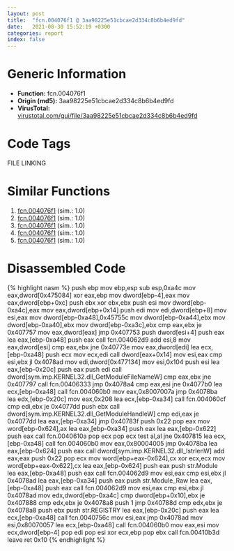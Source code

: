 ```yaml
---
layout: post
title:  "fcn.004076f1 @ 3aa98225e51cbcae2d334c8b6b4ed9fd"
date:   2021-08-30 15:52:19 +0300
categories: report
index: false
---
```


# Generic Information
- **Function:** fcn.004076f1
- **Origin (md5):** 3aa98225e51cbcae2d334c8b6b4ed9fd
- **VirusTotal:** [virustotal.com/gui/file/3aa98225e51cbcae2d334c8b6b4ed9fd][virustotal_ref]

# Code Tags
<span class="tag" id="FILE">FILE</span>
<span class="tag" id="LINKING">LINKING</span>


# Similar Functions

1. [fcn.004076f1][similar_1_ref] (sim.: 1.0)
2. [fcn.004076f1][similar_2_ref] (sim.: 1.0)
3. [fcn.004076f1][similar_3_ref] (sim.: 1.0)
4. [fcn.004076f1][similar_4_ref] (sim.: 1.0)
5. [fcn.004076f1][similar_5_ref] (sim.: 1.0)


# Disassembled Code

{% highlight nasm %}
push ebp
mov ebp,esp
sub esp,0xa4c
mov eax,dword[0x475084]
xor eax,ebp
mov dword[ebp-4],eax
mov eax,dword[ebp+0xc]
push ebx
xor ebx,ebx
push esi
mov dword[ebp-0xa4c],eax
mov eax,dword[ebp+0x14]
push edi
mov edi,dword[ebp+8]
mov esi,eax
mov dword[ebp-0xa48],0x45755c
mov dword[ebp-0xa44],ebx
mov dword[ebp-0xa40],ebx
mov dword[ebp-0xa3c],ebx
cmp eax,ebx
je 0x407757
mov eax,dword[eax]
jmp 0x407753
push dword[esi+4]
push eax
lea eax,[ebp-0xa48]
push eax
call fcn.004062d9
add esi,8
mov eax,dword[esi]
cmp eax,ebx
jne 0x40773e
mov eax,dword[edi]
lea ecx,[ebp-0xa48]
push ecx
mov ecx,edi
call dword[eax+0x14]
mov esi,eax
cmp esi,ebx
jl 0x4078ad
mov edi,dword[0x477134]
mov esi,0x104
push esi
lea eax,[ebp-0x20c]
push eax
push edi
call dword[sym.imp.KERNEL32.dll_GetModuleFileNameW]
cmp eax,ebx
jne 0x407797
call fcn.00406333
jmp 0x4078a4
cmp eax,esi
jne 0x4077b0
lea ecx,[ebp-0xa48]
call fcn.004060b0
mov eax,0x8007007a
jmp 0x4078ba
lea edx,[ebp-0x20c]
mov eax,0x208
lea ecx,[ebp-0xa34]
call fcn.004060cf
cmp edi,ebx
je 0x4077dd
push ebx
call dword[sym.imp.KERNEL32.dll_GetModuleHandleW]
cmp edi,eax
je 0x4077dd
lea eax,[ebp-0xa34]
jmp 0x40783f
push 0x22
pop eax
mov word[ebp-0x624],ax
lea eax,[ebp-0xa34]
push eax
lea eax,[ebp-0x622]
push eax
call fcn.0040610a
pop ecx
pop ecx
test al,al
jne 0x407815
lea ecx,[ebp-0xa48]
call fcn.004060b0
mov eax,0x80004005
jmp 0x4078ba
lea eax,[ebp-0x624]
push eax
call dword[sym.imp.KERNEL32.dll_lstrlenW]
add eax,eax
push 0x22
pop ecx
mov word[ebp+eax-0x624],cx
xor ecx,ecx
mov word[ebp+eax-0x622],cx
lea eax,[ebp-0x624]
push eax
push str.Module
lea eax,[ebp-0xa48]
push eax
call fcn.004062d9
mov esi,eax
cmp esi,ebx
jl 0x4078ad
lea eax,[ebp-0xa34]
push eax
push str.Module_Raw
lea eax,[ebp-0xa48]
push eax
call fcn.004062d9
mov esi,eax
cmp esi,ebx
jl 0x4078ad
mov edx,dword[ebp-0xa4c]
cmp dword[ebp+0x10],ebx
je 0x407888
cmp edx,ebx
je 0x4078a8
push 1
jmp 0x40788d
cmp edx,ebx
je 0x4078a8
push ebx
push str.REGISTRY
lea eax,[ebp-0x20c]
push eax
lea ecx,[ebp-0xa48]
call fcn.0040756c
mov esi,eax
jmp 0x4078ad
mov esi,0x80070057
lea ecx,[ebp-0xa48]
call fcn.004060b0
mov eax,esi
mov ecx,dword[ebp-4]
pop edi
pop esi
xor ecx,ebp
pop ebx
call fcn.00410b3d
leave 
ret 0x10
{% endhighlight %}


[similar_1_ref]: /report/fcn.004076f1@d541529cc6883f61d162f4cf432d3cb8
[similar_2_ref]: /report/fcn.004076f1@3d7f25d788af3e7f7707a736ac852465
[similar_3_ref]: /report/fcn.004076f1@bf63ddd2300e0a74a0359de9adcc16ac
[similar_4_ref]: /report/fcn.004076f1@13ef005ca8ff2306b83fd3ae03f29104
[similar_5_ref]: /report/fcn.004076f1@9571c7458fae91969aaed3955e433f49
[virustotal_ref]: https://www.virustotal.com/gui/file/3aa98225e51cbcae2d334c8b6b4ed9fd